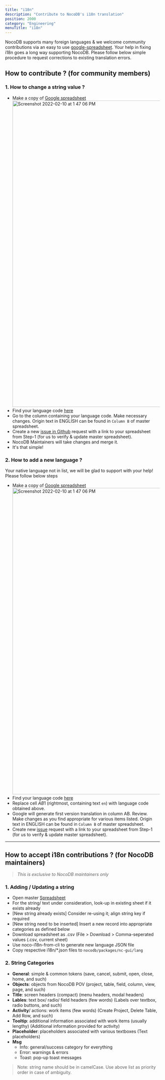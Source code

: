 ```yaml
---
title: "i18n"
description: "Contribute to NocoDB's i18n translation"
position: 2000
category: "Engineering"
menuTitle: "i18n"
---
```


<announcement></announcement>

NocoDB supports many foreign languages & we welcome community contributions via an easy to use [google-spreadsheet](https://docs.google.com/spreadsheets/d/1kGp92yLwhs1l7lwwgeor3oN1dFl7JZWuQOa4WSeZ0TE/edit#gid=2076107172).
Your help in fixing i18n goes a long way supporting NocoDB. Please follow below simple procedure to request corrections to existing translation errors.

## How to contribute ? (for community members)

### 1. How to change a string value ?
- Make a copy of [Google spreadsheet](https://docs.google.com/spreadsheets/d/1kGp92yLwhs1l7lwwgeor3oN1dFl7JZWuQOa4WSeZ0TE/edit#gid=2076107172)
  <img width="995" alt="Screenshot 2022-02-10 at 1 47 06 PM" src="https://user-images.githubusercontent.com/86527202/153368423-d1d898ef-bdcb-48c4-a772-b75e2c66566d.png">
- Find your language code [here](https://developers.google.com/admin-sdk/directory/v1/languages)
- Go to the column containing your language code. Make necessary changes. Origin text in ENGLISH can be found in `Column B` of master spreadsheet.
- Create a new [issue in Github](https://github.com/nocodb/nocodb/issues/new?assignees=dstala&labels=i18n+translation&template=i18n-translation-request.md&title=%5Bi18n%5D+Language+support+extension-+%3Clanguage+code%3E) request with a link to your spreadsheet from Step-1 (for us to verify & update master spreadsheet). 
- NocoDB Maintainers will take changes and merge it.
- It's that simple!




### 2. How to add a new language ?

Your native language not in list, we will be glad to support with your help! Please follow below steps

- Make a copy of [Google spreadsheet](https://docs.google.com/spreadsheets/d/1kGp92yLwhs1l7lwwgeor3oN1dFl7JZWuQOa4WSeZ0TE/edit#gid=2076107172)
  <img width="995" alt="Screenshot 2022-02-10 at 1 47 06 PM" src="https://user-images.githubusercontent.com/86527202/153368423-d1d898ef-bdcb-48c4-a772-b75e2c66566d.png">
- Find your language code [here](https://developers.google.com/admin-sdk/directory/v1/languages)
- Replace cell $AB$1 (rightmost, containing text `en`) with language code obtained above.
- Google will generate first version translation in column AB. Review. Make changes as you find appropriate for various items listed. Origin text in ENGLISH can be found in `Column B` of master spreadsheet.
- Create new [issue](https://github.com/nocodb/nocodb/issues/new?assignees=dstala&labels=i18n+translation&template=i18n-translation-request.md&title=%5Bi18n%5D+Language+support+extension-+%3Clanguage+code%3E) request with a link to your spreadsheet from Step-1 (for us to verify & update master spreadsheet).

---

## How to accept i18n contributions ? (for NocoDB maintainers)

> _This is exclusive to NocoDB maintainers only_

### 1. Adding / Updating a string
- Open master [Spreadsheet](https://docs.google.com/spreadsheets/d/1kGp92yLwhs1l7lwwgeor3oN1dFl7JZWuQOa4WSeZ0TE/edit#gid=2076107172)
- For the string/ text under consideration, look-up in existing sheet if it exists already
- [New string already exists] Consider re-using it; align string key if required
- [New string need to be inserted] Insert a new record into appropriate categories as defined below
- Download spreadsheet as .csv (File > Download > Comma-seperated values (.csv, current sheet)
- Use noco-i18n-from-cli to generate new language JSON file
- Copy respective i18n/\*.json files to `nocodb/packages/nc-gui/lang`

### 2. String Categories
-   **General**: simple & common tokens (save, cancel, submit, open, close, home, and such)
-   **Objects**: objects from NocoDB POV (project, table, field, column, view, page, and such)
-   **Title**: screen headers (compact) (menu headers, modal headers)
-   **Lables**: text box/ radio/ field headers (few words) (Labels over textbox, radio buttons, and such)
-   **Activity**/ actions: work items (few words) (Create Project, Delete Table, Add Row, and such)
-   **Tooltip**: additional information associated with work items (usually lengthy) (Additional information provided for activity)
-   **Placeholder**: placeholders associated with various textboxes (Text placeholders)
-   **Msg**
    -   Info: general/success category for everything
    -   Error: warnings & errors
    -   Toast: pop-up toast messages

> Note: string name should be in camelCase. Use above list as priority order in case of ambiguity.
